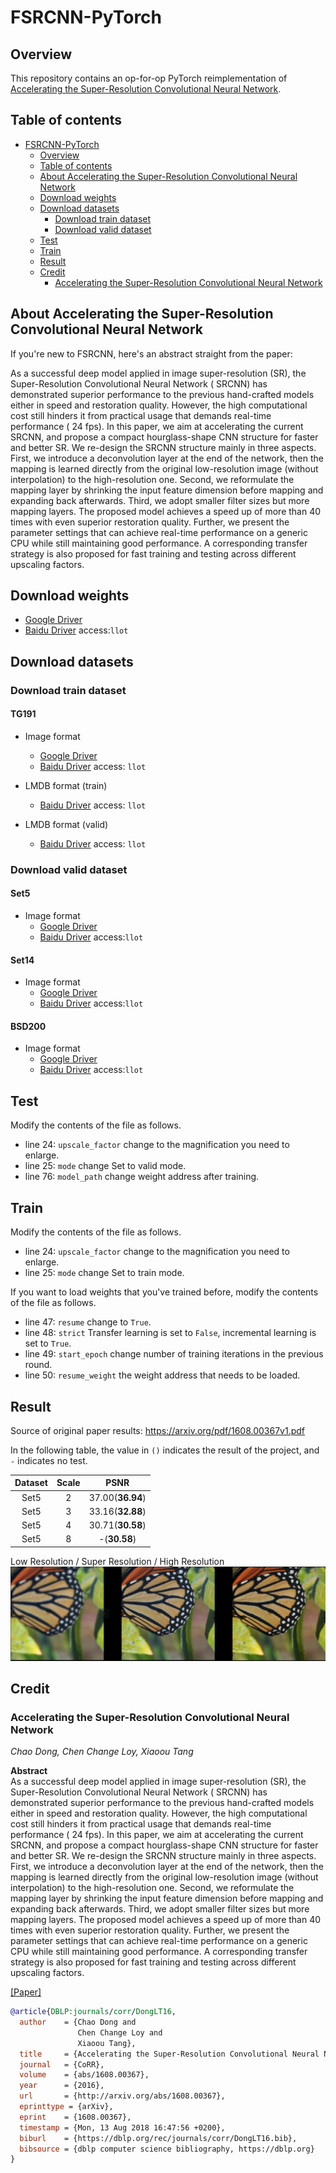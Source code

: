 # FSRCNN-PyTorch

## Overview

This repository contains an op-for-op PyTorch reimplementation of [Accelerating the Super-Resolution Convolutional Neural Network](https://arxiv.org/abs/1608.00367v1).

## Table of contents

- [FSRCNN-PyTorch](#fsrcnn-pytorch)
    - [Overview](#overview)
    - [Table of contents](#table-of-contents)
    - [About Accelerating the Super-Resolution Convolutional Neural Network](#about-accelerating-the-super-resolution-convolutional-neural-network)
    - [Download weights](#download-weights)
    - [Download datasets](#download-datasets)
        - [Download train dataset](#download-train-dataset)
        - [Download valid dataset](#download-valid-dataset)
    - [Test](#test)
    - [Train](#train)
    - [Result](#result)
    - [Credit](#credit)
        - [Accelerating the Super-Resolution Convolutional Neural Network](#accelerating-the-super-resolution-convolutional-neural-network)

## About Accelerating the Super-Resolution Convolutional Neural Network

If you're new to FSRCNN, here's an abstract straight from the paper:

As a successful deep model applied in image super-resolution (SR), the Super-Resolution Convolutional Neural Network (
SRCNN) has demonstrated superior performance to the previous hand-crafted models either in speed and restoration
quality. However, the high computational cost still hinders it from practical usage that demands real-time performance (
24 fps). In this paper, we aim at accelerating the current SRCNN, and propose a compact hourglass-shape CNN structure
for faster and better SR. We re-design the SRCNN structure mainly in three aspects. First, we introduce a deconvolution
layer at the end of the network, then the mapping is learned directly from the original low-resolution image (without
interpolation) to the high-resolution one. Second, we reformulate the mapping layer by shrinking the input feature
dimension before mapping and expanding back afterwards. Third, we adopt smaller filter sizes but more mapping layers.
The proposed model achieves a speed up of more than 40 times with even superior restoration quality. Further, we present
the parameter settings that can achieve real-time performance on a generic CPU while still maintaining good performance.
A corresponding transfer strategy is also proposed for fast training and testing across different upscaling factors.

## Download weights

- [Google Driver](https://drive.google.com/drive/folders/1-Cp0UVqSLBvW-gNV_Xvw5hlj1Ph7f6Oc?usp=sharing)
- [Baidu Driver](https://pan.baidu.com/s/1mXzvJeHQtSQxmhbBHQYcnA) access:`llot`

## Download datasets

### Download train dataset

#### TG191

- Image format
    - [Google Driver](https://drive.google.com/drive/folders/1iSmgWI7uU3vsHnlE1oOe59CCees0yncU?usp=sharing)
    - [Baidu Driver](https://pan.baidu.com/s/1JsbkfoZqB6HdCBDBS3DOrw) access: `llot`

- LMDB format (train)
    - [Baidu Driver](https://pan.baidu.com/s/1eqeORnKcTmGatx2kAG92-A) access: `llot`

- LMDB format (valid)
    - [Baidu Driver](https://pan.baidu.com/s/1W34MeEtLY0m-bOrnaveVmw) access: `llot`

### Download valid dataset

#### Set5

- Image format
    - [Google Driver](https://drive.google.com/file/d/1GtQuoEN78q3AIP8vkh-17X90thYp_FfU/view?usp=sharing)
    - [Baidu Driver](https://pan.baidu.com/s/1dlPcpwRPUBOnxlfW5--S5g) access:`llot`

#### Set14

- Image format
    - [Google Driver](https://drive.google.com/file/d/1CzwwAtLSW9sog3acXj8s7Hg3S7kr2HiZ/view?usp=sharing)
    - [Baidu Driver](https://pan.baidu.com/s/1KBS38UAjM7bJ_e6a54eHaA) access:`llot`

#### BSD200

- Image format
    - [Google Driver](https://drive.google.com/file/d/1cdMYTPr77RdOgyAvJPMQqaJHWrD5ma5n/view?usp=sharing)
    - [Baidu Driver](https://pan.baidu.com/s/1xahPw4dNNc3XspMMOuw1Bw) access:`llot`

## Test

Modify the contents of the file as follows.
- line 24: `upscale_factor` change to the magnification you need to enlarge. 
- line 25: `mode` change Set to valid mode.
- line 76: `model_path` change weight address after training.

## Train

Modify the contents of the file as follows.
- line 24: `upscale_factor` change to the magnification you need to enlarge. 
- line 25: `mode` change Set to train mode.

If you want to load weights that you've trained before, modify the contents of the file as follows.
- line 47: `resume` change to `True`. 
- line 48: `strict` Transfer learning is set to `False`, incremental learning is set to `True`.
- line 49: `start_epoch` change number of training iterations in the previous round.
- line 50: `resume_weight` the weight address that needs to be loaded.

## Result

Source of original paper results: https://arxiv.org/pdf/1608.00367v1.pdf

In the following table, the value in `()` indicates the result of the project, and `-` indicates no test.

| Dataset | Scale |       PSNR       |
| :-----: | :---: | :--------------: |
|  Set5   |   2   | 37.00(**36.94**) |
|  Set5   |   3   | 33.16(**32.88**) |
|  Set5   |   4   | 30.71(**30.58**) |
|  Set5   |   8   |   -(**30.58**)   |

Low Resolution / Super Resolution / High Resolution
<span align="center"><img src="assets/result.png"/></span>

## Credit

### Accelerating the Super-Resolution Convolutional Neural Network

_Chao Dong, Chen Change Loy, Xiaoou Tang_ <br>

**Abstract** <br>
As a successful deep model applied in image super-resolution (SR), the Super-Resolution Convolutional Neural Network (
SRCNN) has demonstrated superior performance to the previous hand-crafted models either in speed and restoration
quality. However, the high computational cost still hinders it from practical usage that demands real-time performance (
24 fps). In this paper, we aim at accelerating the current SRCNN, and propose a compact hourglass-shape CNN structure
for faster and better SR. We re-design the SRCNN structure mainly in three aspects. First, we introduce a deconvolution
layer at the end of the network, then the mapping is learned directly from the original low-resolution image (without
interpolation) to the high-resolution one. Second, we reformulate the mapping layer by shrinking the input feature
dimension before mapping and expanding back afterwards. Third, we adopt smaller filter sizes but more mapping layers.
The proposed model achieves a speed up of more than 40 times with even superior restoration quality. Further, we present
the parameter settings that can achieve real-time performance on a generic CPU while still maintaining good performance.
A corresponding transfer strategy is also proposed for fast training and testing across different upscaling factors.

[[Paper]](https://arxiv.org/pdf/1608.00367v1.pdf)

```bibtex
@article{DBLP:journals/corr/DongLT16,
  author    = {Chao Dong and
               Chen Change Loy and
               Xiaoou Tang},
  title     = {Accelerating the Super-Resolution Convolutional Neural Network},
  journal   = {CoRR},
  volume    = {abs/1608.00367},
  year      = {2016},
  url       = {http://arxiv.org/abs/1608.00367},
  eprinttype = {arXiv},
  eprint    = {1608.00367},
  timestamp = {Mon, 13 Aug 2018 16:47:56 +0200},
  biburl    = {https://dblp.org/rec/journals/corr/DongLT16.bib},
  bibsource = {dblp computer science bibliography, https://dblp.org}
}
```
